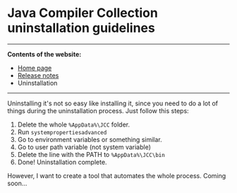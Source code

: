 # Java Compiler Collection uninstallation guidelines

---
**Contents of the website:**

-   [Home page](..)
-   [Release notes](../release-notes)
-   Uninstallation

---

Uninstalling it's not so easy like installing it, since you need to do a lot of things during the uninstallation process. Just follow this steps:

1.  Delete the whole `%AppData%\JCC` folder.
2.  Run `systempropertiesadvanced`
3.  Go to environment variables or something similar.
4.  Go to user path variable (not system variable)
5.  Delete the line with the PATH to `%AppData%\JCC\bin`
6.  Done! Uninstallation complete.

However, I want to create a tool that automates the whole process. Coming soon...
